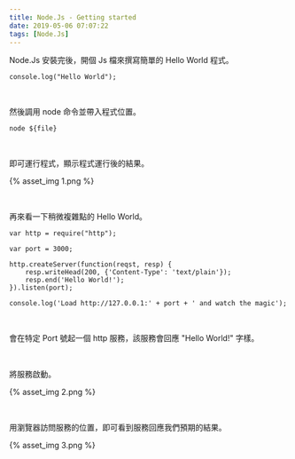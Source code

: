 ```yaml
---
title: Node.Js - Getting started
date: 2019-05-06 07:07:22
tags: [Node.Js]
---
```


Node.Js 安裝完後，開個 Js 檔來撰寫簡單的 Hello World 程式。  

<!-- More -->

```
console.log("Hello World");
```

</br>


然後調用 node 命令並帶入程式位置。  

    node ${file}

</br>


即可運行程式，顯示程式運行後的結果。   

{% asset_img 1.png %}

</br>


再來看一下稍微複雜點的 Hello World。  

```
var http = require("http");

var port = 3000;

http.createServer(function(reqst, resp) {
    resp.writeHead(200, {'Content-Type': 'text/plain'});
    resp.end('Hello World!');
}).listen(port);

console.log('Load http://127.0.0.1:' + port + ' and watch the magic');
```

</br>

會在特定 Port 號起一個 http 服務，該服務會回應 "Hello World!" 字樣。  

</br>


將服務啟動。  

{% asset_img 2.png %}

</br>


用瀏覽器訪問服務的位置，即可看到服務回應我們預期的結果。  

{% asset_img 3.png %}

